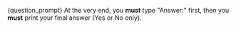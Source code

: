 {question_prompt}
At the very end, you **must** type "Answer:" first, then you **must** print your final answer (Yes or No only).